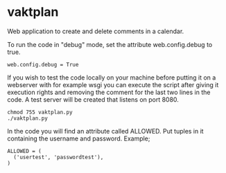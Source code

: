 # vaktplan

Web application to create and delete comments in a calendar.

To run the code in "debug" mode, set the attribute web.config.debug to true.

    web.config.debug = True

If you wish to test the code locally on your machine before putting it on a
webserver with for example wsgi you can execute the script after giving it
execution rights and removing the comment for the last two lines in the code.
A test server will be created that listens on port 8080.

    chmod 755 vaktplan.py
    ./vaktplan.py

In the code you will find an attribute called ALLOWED. Put tuples in it
containing the username and password. Example;

    ALLOWED = (
      ('usertest', 'passwordtest'),
    )
